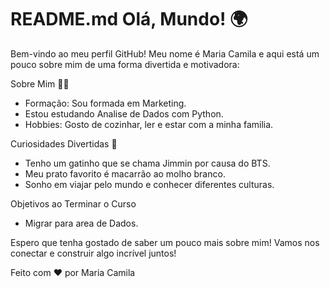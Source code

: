 # README.md Olá, Mundo! 🌍

Bem-vindo ao meu perfil GitHub! Meu nome é Maria Camila e aqui está um pouco sobre mim de uma forma divertida e motivadora:

Sobre Mim 🧑‍💻

- Formação: Sou formada em Marketing.
- Estou estudando Analise de Dados com Python.
- Hobbies: Gosto de cozinhar, ler e estar com a minha familia.

Curiosidades Divertidas 🎉

- Tenho um gatinho que se chama Jimmin por causa do BTS.
- Meu prato favorito é macarrão ao molho branco.
- Sonho em viajar pelo mundo e conhecer diferentes culturas.

Objetivos ao Terminar o Curso

- Migrar para area de Dados.

Espero que tenha gostado de saber um pouco mais sobre mim! Vamos nos conectar e construir algo incrível juntos!


Feito com ❤️ por Maria Camila

